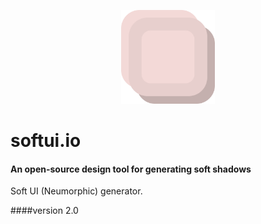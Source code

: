 <p align="center"><img src="./public/logo.png" width="150"></p>

# softui.io
#### An open-source design tool for generating soft shadows

Soft UI (Neumorphic) generator.

####version 2.0